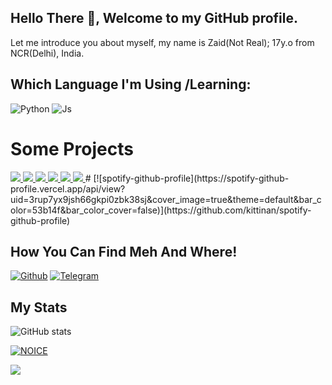 ## Hello There :wave:, Welcome to my GitHub profile.

Let me introduce you about myself, my name is Zaid(Not Real); 17y.o from NCR(Delhi), India.



## Which Language I'm Using /Learning:

![Python](https://img.shields.io/badge/Python-3776AB?style=for-the-badge&logo=python&logoColor=white)
![Js](https://img.shields.io/badge/JavaScript-323330?style=for-the-badge&logo=javascript&logoColor=F7DF1E)

# Some Projects
<a href="https://github.com/ITZ-ZAID/ZAID-USERBOT">
  <img src="https://github-readme-stats.vercel.app/api/pin/?username=ITZ-ZAID&repo=ZAID-USERBOT&cache_seconds=86400&theme=gotham">
</a>


<a href="https://github.com/Itz-Zaid/Zaid-Vc-Player">
  <img src="https://github-readme-stats.vercel.app/api/pin/?username=Itz-Zaid&repo=Zaid-Vc-Player&cache_seconds=86400&theme=gotham">
</a>

<a href="https://github.com/Itz-Zaid/Video-Player">
  <img src="https://github-readme-stats.vercel.app/api/pin/?username=Itz-Zaid&repo=Video-Player&cache_seconds=86400&theme=gotham">
</a>


<a href="https://github.com/Itz-Zaid/Telegram">
  <img src="https://github-readme-stats.vercel.app/api/pin/?username=Itz-Zaid&repo=Telegram&cache_seconds=86400&theme=gotham">
</a>

<a href="https://github.com/Itz-Zaid/Banall">
  <img src="https://github-readme-stats.vercel.app/api/pin/?username=Itz-Zaid&repo=Banall&cache_seconds=86400&theme=gotham">
</a>

<a href="https://github.com/Godfatherakkii/DEADLY-SPAMBOT">
  <img src="https://github-readme-stats.vercel.app/api/pin/?username=Godfatherakkii&repo=DEADLY-SPAMBOT&cache_seconds=86400&theme=gotham">
</a>
#
[![spotify-github-profile](https://spotify-github-profile.vercel.app/api/view?uid=3rup7yx9jsh66gkpi0zbk38sj&cover_image=true&theme=default&bar_color=53b14f&bar_color_cover=false)](https://github.com/kittinan/spotify-github-profile)

## How You Can Find Meh And Where!

[![Github](https://img.shields.io/badge/-Github-181717?style=for-the-badge&logo=Github&logoColor=white)](https://github.com/ITZ-ZAID)
[![Telegram](https://img.shields.io/badge/Telegram-2CA5E0?style=for-the-badge&logo=telegram&logoColor=white)](https://telegram.me/Timesisnotwaiting)

## My Stats
![ GitHub stats](https://github-readme-stats.vercel.app/api?username=ITZ-ZAID&show_icons=true&theme=radical)

[![NOICE](https://github-readme-stats.vercel.app/api/top-langs/?username=ITZ-ZAID&layout=compact&theme=midnight-purple&hide=Css)](https://github.com/ITZ-ZAID)

![](https://visitor-badge.laobi.icu/badge?page_id=ITZ-ZAID)
